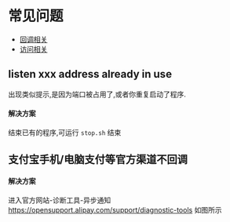 # 常见问题

* [回调相关](./callback)
* [访问相关](./request)


## listen xxx address already in use
出现类似提示,是因为端口被占用了,或者你重复启动了程序.

#### 解决方案
结束已有的程序,可运行 `stop.sh` 结束



## 支付宝手机/电脑支付等官方渠道不回调

#### 解决方案

进入官方网站-诊断工具-异步通知
https://opensupport.alipay.com/support/diagnostic-tools
如图所示
